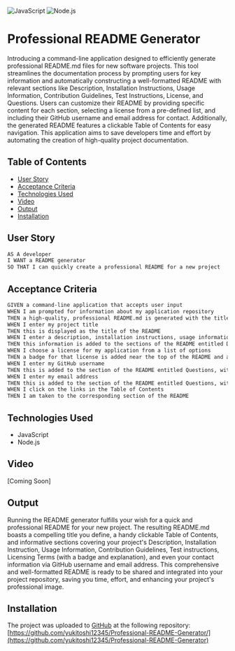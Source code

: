 ![JavaScript](https://img.shields.io/badge/JavaScript-orange) ![Node.js](https://img.shields.io/badge/Node.js-blue)

# Professional README Generator
Introducing a command-line application designed to efficiently generate professional README.md files for new software projects. This tool streamlines the documentation process by prompting users for key information and automatically constructing a well-formatted README with relevant sections like Description, Installation Instructions, Usage Information, Contribution Guidelines, Test Instructions, License, and Questions. Users can customize their README by providing specific content for each section, selecting a license from a pre-defined list, and including their GitHub username and email address for contact. Additionally, the generated README features a clickable Table of Contents for easy navigation. This application aims to save developers time and effort by automating the creation of high-quality project documentation.

## Table of Contents

- [User Story](#user-story)
- [Acceptance Criteria](#acceptance-criteria)
- [Technologies Used](#technologies-used)
- [Video](#video)
- [Output](#output)
- [Installation](#installation)

## User Story

```md
AS A developer
I WANT a README generator
SO THAT I can quickly create a professional README for a new project
```

## Acceptance Criteria

```md
GIVEN a command-line application that accepts user input
WHEN I am prompted for information about my application repository
THEN a high-quality, professional README.md is generated with the title of my project and sections entitled Description, Table of Contents, Installation, Usage, License, Contributing, Tests, and Questions
WHEN I enter my project title
THEN this is displayed as the title of the README
WHEN I enter a description, installation instructions, usage information, contribution guidelines, and test instructions
THEN this information is added to the sections of the README entitled Description, Installation, Usage, Contributing, and Tests
WHEN I choose a license for my application from a list of options
THEN a badge for that license is added near the top of the README and a notice is added to the section of the README entitled License that explains which license the application is covered under
WHEN I enter my GitHub username
THEN this is added to the section of the README entitled Questions, with a link to my GitHub profile
WHEN I enter my email address
THEN this is added to the section of the README entitled Questions, with instructions on how to reach me with additional questions
WHEN I click on the links in the Table of Contents
THEN I am taken to the corresponding section of the README
```


## Technologies Used
- JavaScript
- Node.js

## Video

[Coming Soon]


## Output
Running the README generator fulfills your wish for a quick and professional README for your new project. The resulting README.md boasts a compelling title you define, a handy clickable Table of Contents, and informative sections covering your project's Description, Installation Instruction, Usage Information, Contribution Guidelines, Test instructions, Licensing Terms (with a badge and explanation), and even your contact information via GitHub username and email address. This comprehensive and well-formatted README is ready to be shared and integrated into your project repository, saving you time, effort, and enhancing your project's professional image.

## Installation
The project was uploaded to [GitHub](https://github.com/) at the following repository:
[https://github.com/yukitoshi12345/Professional-README-Generator/](https://github.com/yukitoshi12345/Professional-README-Generator)

